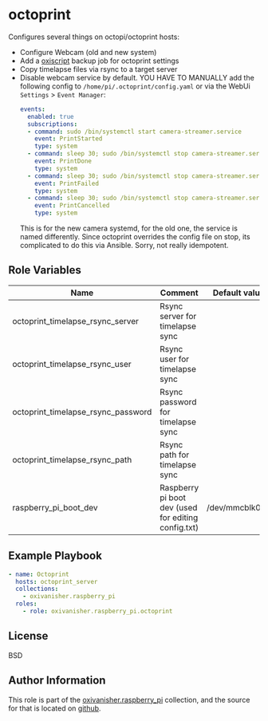 octoprint
=========

Configures several things on octopi/octoprint hosts:
* Configure Webcam (old and new system)
* Add a [oxiscript](https://github.com/oxivanisher/role-oxiscripts) backup job for octoprint settings
* Copy timelapse files via rsync to a target server
* Disable webcam service by default. YOU HAVE TO MANUALLY add the following config to `/home/pi/.octoprint/config.yaml` or via the WebUi `Settings` > `Event Manager`:
  ```yaml
  events:
    enabled: true
    subscriptions:
    - command: sudo /bin/systemctl start camera-streamer.service
      event: PrintStarted
      type: system
    - command: sleep 30; sudo /bin/systemctl stop camera-streamer.service
      event: PrintDone
      type: system
    - command: sleep 30; sudo /bin/systemctl stop camera-streamer.service
      event: PrintFailed
      type: system
    - command: sleep 30; sudo /bin/systemctl stop camera-streamer.service
      event: PrintCancelled
      type: system
  ```
  This is for the new camera systemd, for the old one, the service is named differently. Since octoprint overrides the config file on stop, its complicated to do this via Ansible. Sorry, not really idempotent.

Role Variables
--------------

| Name          | Comment                              | Default value |
|---------------|--------------------------------------|---------------|
| octoprint_timelapse_rsync_server | Rsync server for timelapse sync |          |
| octoprint_timelapse_rsync_user  | Rsync user for timelapse sync |          |
| octoprint_timelapse_rsync_password | Rsync password for timelapse sync |           |
| octoprint_timelapse_rsync_path | Rsync path for timelapse sync |           |
| raspberry_pi_boot_dev | Raspberry pi boot dev (used for editing config.txt) | /dev/mmcblk0p1 |

Example Playbook
----------------

```yaml
- name: Octoprint
  hosts: octoprint_server
  collections:
    - oxivanisher.raspberry_pi
  roles:
    - role: oxivanisher.raspberry_pi.octoprint
```

License
-------

BSD

Author Information
------------------

This role is part of the [oxivanisher.raspberry_pi](https://galaxy.ansible.com/ui/repo/published/oxivanisher/raspberry_pi/) collection, and the source for that is located on [github](https://github.com/oxivanisher/collection-raspberry_pi).
